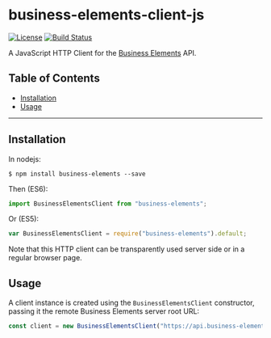 business-elements-client-js
===========================

[![License](https://img.shields.io/:license-Apache%202-red.svg)](http://www.apache.org/licenses/LICENSE-2.0.txt)
[![Build Status](https://travis-ci.org/Product-Foundry/business-elements-client-js.svg?branch=master)](https://travis-ci.org/Product-Foundry/business-elements-client-js)

A JavaScript HTTP Client for the [Business Elements](https://api.business-elements.com) API.

## Table of Contents

  - [Installation](#installation)
  - [Usage](#usage)

---

## Installation

In nodejs:

```
$ npm install business-elements --save
```

Then (ES6):

```js
import BusinessElementsClient from "business-elements";
```

Or (ES5):

```js
var BusinessElementsClient = require("business-elements").default;
```

Note that this HTTP client can be transparently used server side or in a regular browser page.

## Usage

A client instance is created using the `BusinessElementsClient` constructor, passing it the remote Business Elements server root URL:

```js
const client = new BusinessElementsClient("https://api.business-elements.com");
```
